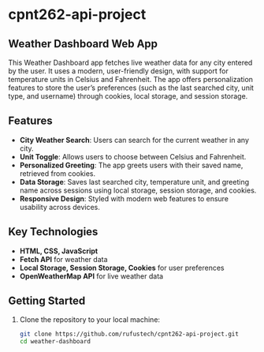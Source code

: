 # cpnt262-api-project

## Weather Dashboard Web App

This Weather Dashboard app fetches live weather data for any city entered by the user. It uses a modern, user-friendly design, with support for temperature units in Celsius and Fahrenheit. The app offers personalization features to store the user’s preferences (such as the last searched city, unit type, and username) through cookies, local storage, and session storage.

## Features
- **City Weather Search**: Users can search for the current weather in any city.
- **Unit Toggle**: Allows users to choose between Celsius and Fahrenheit.
- **Personalized Greeting**: The app greets users with their saved name, retrieved from cookies.
- **Data Storage**: Saves last searched city, temperature unit, and greeting name across sessions using local storage, session storage, and cookies.
- **Responsive Design**: Styled with modern web features to ensure usability across devices.

## Key Technologies
- **HTML, CSS, JavaScript**
- **Fetch API** for weather data
- **Local Storage, Session Storage, Cookies** for user preferences
- **OpenWeatherMap API** for live weather data

## Getting Started

1. Clone the repository to your local machine:
   ```bash
   git clone https://github.com/rufustech/cpnt262-api-project.git
   cd weather-dashboard

